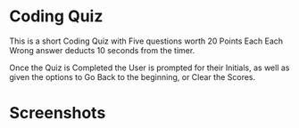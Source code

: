 # Coding Quiz
This is a short Coding Quiz with Five questions worth 20 Points Each
Each Wrong answer deducts 10 seconds from the timer.

Once the Quiz is Completed the User is prompted for their Initials,
as well as given the options to Go Back to the beginning, or Clear the Scores.

# Screenshots
